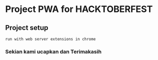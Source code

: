 # Project PWA for HACKTOBERFEST

## Project setup
```
run with web server extensions in chrome
```


### Sekian kami ucapkan dan Terimakasih 

